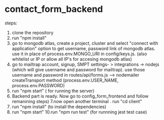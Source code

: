 # contact_form_backend
steps:
1. clone the repository
2. run "npm install"
3. go to mongodb atlas, create a project, cluster and select "connect with application" option to get username, password link of mongodb atlas. use it in place of process.env.MONGO_URI in config/keys.js. (also whitelist ur IP or allow all IP's for accesing mongodb atlas)
4. go to mailtrap account, signup, SMPT settings- > integrations -> nodejs (which will give username and password for mailtrap). use those username and password in routes/api/forms.js  --> nodemailer createTransport method (process.env.USER_NAME, process.env.PASSWORD)
5. run "npm start" ( for running the server)
6. Backend part is ready. Now go to config_form_frontend and follow remanining steps)
7.now open another terminal . run "cd client"
8. run "npm install" (to install the dependencies)
9. run "npm start"
10.run  "npm run test" (for runnning jest test case)
